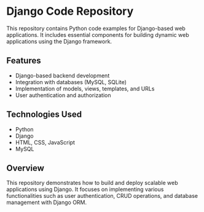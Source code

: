 
# Django Code Repository

This repository contains Python code examples for Django-based web applications. It includes essential components for building dynamic web applications using the Django framework.

## Features

- Django-based backend development
- Integration with databases (MySQL, SQLite)
- Implementation of models, views, templates, and URLs
- User authentication and authorization

## Technologies Used

- Python
- Django
- HTML, CSS, JavaScript
- MySQL 

## Overview

This repository demonstrates how to build and deploy scalable web applications using Django. It focuses on implementing various functionalities such as user authentication, CRUD operations, and database management with Django ORM.



